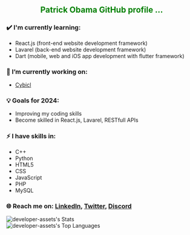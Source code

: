 <h2 style="text-align: center; color: green;" >Patrick Obama GitHub profile ...</h2>

### ✔️ I'm currently learning:
- React.js (front-end website development framework)
- Lavarel (back-end website development framework)
- Dart (mobile, web and iOS app development with flutter framework)

### 🔭 I’m currently working on:
- [Cybicl](https://cybicl.ch)

### 💡 Goals for 2024:
- Improving my coding skills 
- Become skilled in  React.js, Lavarel, RESTfull APIs

### ⚡ I have skills in:
- C++
- Python
- HTML5
- CSS
- JavaScript
- PHP
- MySQL

### 🌐 Reach me on: [LinkedIn](https://www.linkedin.com/in/patrick-obama-69877b283/), [Twitter](https://twitter.com/cybicl), [Discord](https://discord.gg/8TNPnNPX)

![developer-assets's Stats](https://github-readme-stats.vercel.app/api?username=developer-assets&theme=tokyonight&show_icons=true&hide_border=true&count_private=true)<br>
![developer-assets's Top Languages](https://github-readme-stats.vercel.app/api/top-langs/?username=developer-assets&theme=tokyonight&show_icons=true&hide_border=true&layout=compact)
